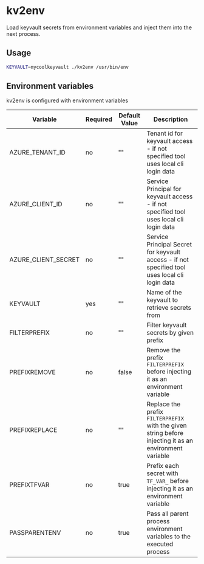 # kv2env

Load keyvault secrets from environment variables and inject them into the next process.

## Usage

```bash
KEYVAULT=mycoolkeyvault ./kv2env /usr/bin/env
```

## Environment variables

kv2env is configured with environment variables

| Variable | Required | Default Value | Description |
| --- | --- | --- | --- |
| AZURE_TENANT_ID | no | "" | Tenant id for keyvault access - if not specified tool uses local cli login data |
| AZURE_CLIENT_ID | no | "" |  Service Principal for keyvault access - if not specified tool uses local cli login data|
| AZURE_CLIENT_SECRET | no | "" |  Service Principal Secret for keyvault access - if not specified tool uses local cli login data |
| KEYVAULT | yes | "" | Name of the keyvault to retrieve secrets from |
| FILTERPREFIX | no | "" | Filter keyvault secrets by given prefix |
| PREFIXREMOVE | no | false | Remove the prefix `FILTERPREFIX` before injecting it as an environment variable |
| PREFIXREPLACE | no | "" | Replace the prefix `FILTERPREFIX` with the given string before injecting it as an environment variable |
| PREFIXTFVAR | no | true | Prefix each secret with `TF_VAR_` before injecting it as an environment variable |
| PASSPARENTENV | no | true | Pass all parent process environment variables to the executed process |


